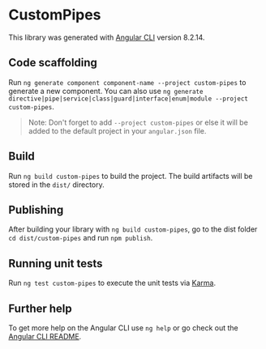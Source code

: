 # CustomPipes

This library was generated with [Angular CLI](https://github.com/angular/angular-cli) version 8.2.14.

## Code scaffolding

Run `ng generate component component-name --project custom-pipes` to generate a new component. You can also use `ng generate directive|pipe|service|class|guard|interface|enum|module --project custom-pipes`.
> Note: Don't forget to add `--project custom-pipes` or else it will be added to the default project in your `angular.json` file. 

## Build

Run `ng build custom-pipes` to build the project. The build artifacts will be stored in the `dist/` directory.

## Publishing

After building your library with `ng build custom-pipes`, go to the dist folder `cd dist/custom-pipes` and run `npm publish`.

## Running unit tests

Run `ng test custom-pipes` to execute the unit tests via [Karma](https://karma-runner.github.io).

## Further help

To get more help on the Angular CLI use `ng help` or go check out the [Angular CLI README](https://github.com/angular/angular-cli/blob/master/README.md).
